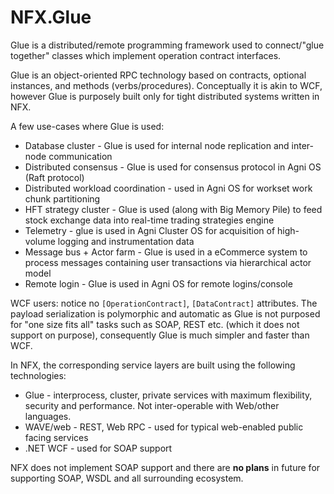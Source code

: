 # NFX.Glue

 Glue is a distributed/remote programming framework used to connect/"glue together" classes which implement operation contract interfaces. 

 Glue is an object-oriented RPC technology based on contracts, optional instances, and methods (verbs/procedures). Conceptually 
 it is akin to WCF, however Glue is purposely built only for tight distributed systems written in NFX. 
 
 A few use-cases where Glue is used:

 * Database cluster - Glue is used for internal node replication and inter-node communication
 * Distributed consensus - Glue is used for consensus protocol in Agni OS (Raft protocol)
 * Distributed workload coordination - used in Agni OS for workset work chunk partitioning
 * HFT strategy cluster - Glue is used (along with Big Memory Pile) to feed stock exchange data into real-time trading strategies engine
 * Telemetry - glue is used in Agni Cluster OS for acquisition of high-volume logging and instrumentation data
 * Message bus + Actor farm - Glue is used in a eCommerce system to process messages containing user transactions via hierarchical actor model
 * Remote login - Glue is used in Agni OS for remote logins/console
 

 WCF users: notice no `[OperationContract]`, `[DataContract]` attributes.
 The payload serialization is polymorphic and automatic as Glue is not purposed for "one size fits all" tasks such as SOAP, REST etc. 
 (which it does not support on purpose), consequently Glue is much simpler and faster than WCF.

 In NFX, the corresponding service layers are built using the following technologies:
 * Glue - interprocess, cluster, private services with maximum flexibility, security and performance. Not inter-operable with Web/other languages.
 * WAVE/web - REST, Web RPC - used for typical web-enabled public facing services
 * .NET WCF - used for SOAP support

 NFX does not implement SOAP support and there are **no plans** in future for supporting SOAP, WSDL and all surrounding ecosystem.


